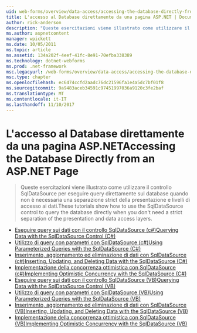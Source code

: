 ```yaml
---
uid: web-forms/overview/data-access/accessing-the-database-directly-from-an-aspnet-page/index
title: L'accesso al Database direttamente da una pagina ASP.NET | Documenti Microsoft
author: rick-anderson
description: "Queste esercitazioni viene illustrato come utilizzare il controllo SqlDataSource per eseguire query direttamente sul database quando non è necessaria una separazione strict della presentazione e i dati..."
ms.author: aspnetcontent
manager: wpickett
ms.date: 10/05/2011
ms.topic: article
ms.assetid: 134a202f-4eef-41fc-8e91-70efba338389
ms.technology: dotnet-webforms
ms.prod: .net-framework
msc.legacyurl: /web-forms/overview/data-access/accessing-the-database-directly-from-an-aspnet-page
msc.type: chapter
ms.openlocfilehash: ec6474ccfd2aadc76dc21596fa1e4a5dc7bf01f8
ms.sourcegitcommit: 9a9483aceb34591c97451997036a9120c3fe2baf
ms.translationtype: MT
ms.contentlocale: it-IT
ms.lasthandoff: 11/10/2017
---
```

<a name="accessing-the-database-directly-from-an-aspnet-page"></a><span data-ttu-id="88e27-103">L'accesso al Database direttamente da una pagina ASP.NET</span><span class="sxs-lookup"><span data-stu-id="88e27-103">Accessing the Database Directly from an ASP.NET Page</span></span>
====================
> <span data-ttu-id="88e27-104">Queste esercitazioni viene illustrato come utilizzare il controllo SqlDataSource per eseguire query direttamente sul database quando non è necessaria una separazione strict della presentazione e livelli di accesso ai dati.</span><span class="sxs-lookup"><span data-stu-id="88e27-104">These tutorials show how to use the SqlDataSource control to query the database directly when you don't need a strict separation of the presentation and data access layers.</span></span>


- [<span data-ttu-id="88e27-105">Eseguire query sui dati con il controllo SqlDataSource (c#)</span><span class="sxs-lookup"><span data-stu-id="88e27-105">Querying Data with the SqlDataSource Control (C#)</span></span>](querying-data-with-the-sqldatasource-control-cs.md)
- [<span data-ttu-id="88e27-106">Utilizzo di query con parametri con SqlDataSource (c#)</span><span class="sxs-lookup"><span data-stu-id="88e27-106">Using Parameterized Queries with the SqlDataSource (C#)</span></span>](using-parameterized-queries-with-the-sqldatasource-cs.md)
- [<span data-ttu-id="88e27-107">Inserimento, aggiornamento ed eliminazione di dati con SqlDataSource (c#)</span><span class="sxs-lookup"><span data-stu-id="88e27-107">Inserting, Updating, and Deleting Data with the SqlDataSource (C#)</span></span>](inserting-updating-and-deleting-data-with-the-sqldatasource-cs.md)
- [<span data-ttu-id="88e27-108">Implementazione della concorrenza ottimistica con SqlDataSource (c#)</span><span class="sxs-lookup"><span data-stu-id="88e27-108">Implementing Optimistic Concurrency with the SqlDataSource (C#)</span></span>](implementing-optimistic-concurrency-with-the-sqldatasource-cs.md)
- [<span data-ttu-id="88e27-109">Eseguire query sui dati con il controllo SqlDataSource (VB)</span><span class="sxs-lookup"><span data-stu-id="88e27-109">Querying Data with the SqlDataSource Control (VB)</span></span>](querying-data-with-the-sqldatasource-control-vb.md)
- [<span data-ttu-id="88e27-110">Utilizzo di query con parametri con SqlDataSource (VB)</span><span class="sxs-lookup"><span data-stu-id="88e27-110">Using Parameterized Queries with the SqlDataSource (VB)</span></span>](using-parameterized-queries-with-the-sqldatasource-vb.md)
- [<span data-ttu-id="88e27-111">Inserimento, aggiornamento ed eliminazione di dati con SqlDataSource (VB)</span><span class="sxs-lookup"><span data-stu-id="88e27-111">Inserting, Updating, and Deleting Data with the SqlDataSource (VB)</span></span>](inserting-updating-and-deleting-data-with-the-sqldatasource-vb.md)
- [<span data-ttu-id="88e27-112">Implementazione della concorrenza ottimistica con SqlDataSource (VB)</span><span class="sxs-lookup"><span data-stu-id="88e27-112">Implementing Optimistic Concurrency with the SqlDataSource (VB)</span></span>](implementing-optimistic-concurrency-with-the-sqldatasource-vb.md)

